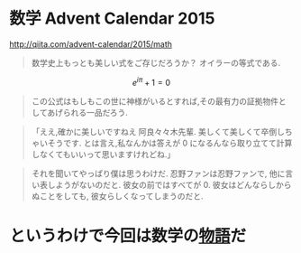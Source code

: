 # 数学 Advent Calendar 2015
http://qiita.com/advent-calendar/2015/math


> 数学史上もっとも美しい式をご存じだろうか？
オイラーの等式である.

$$ e^{ i \pi } +1 =0 $$

> この公式はもしもこの世に神様がいるとすれば,その最有力の証拠物件としてあげられる一品だろう.

>「ええ,確かに美しいですねえ 阿良々々木先輩.
美しくて美しくて卒倒しちゃいそうです.
とは言え,私なんかは答えが $0$ になるんなら取り立てて計算しなくてもいいって思いますけれどね.」

> それを聞いてやっぱり僕は思うわけだ.
忍野ファンは忍野ファンで,
他に言い表しようがないのだと.
彼女の前ではすべてが $0$.
彼女はどんならしからぬことをしても,
彼女らしくなってしまうのだと.
# というわけで今回は数学の[物語](http://www.monogatari-series.com/owarimonogatari/ "TVアニメ「終物語」公式サイト")だ
